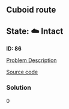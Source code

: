 ## Cuboid route

## State: :cloud: **Intact**

**ID: 86**

[Problem Description](https://projecteuler.net/problem=86)

[Source code](main.cpp)

### Solution
0